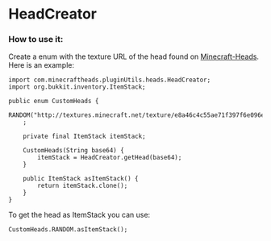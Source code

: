 # HeadCreator
### How to use it:
Create a enum with the texture URL of the head found on [Minecraft-Heads](https://minecraft-heads.com).
Here is an example:
```
import com.minecraftheads.pluginUtils.heads.HeadCreator;
import org.bukkit.inventory.ItemStack;

public enum CustomHeads {
    RANDOM("http://textures.minecraft.net/texture/e8a46c4c55ae71f397f6e096eaf71dd7a6d3bfea43229981493d81c764bb9220")
    ;

    private final ItemStack itemStack;

    CustomHeads(String base64) {
        itemStack = HeadCreator.getHead(base64);
    }

    public ItemStack asItemStack() {
        return itemStack.clone();
    }
}
```

To get the head as ItemStack you can use:
```
CustomHeads.RANDOM.asItemStack();
```